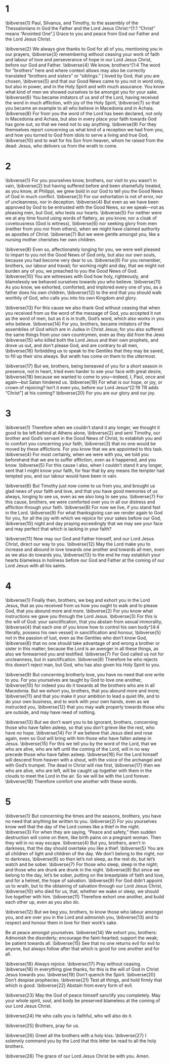 # 1 
\bibverse{1} Paul, Silvanus, and Timothy, to the assembly of the Thessalonians in God the Father and the Lord Jesus Christ:^[1:1 “Christ” means “Anointed One”.] Grace to you and peace from God our Father and the Lord Jesus Christ. 


\bibverse{2} We always give thanks to God for all of you, mentioning you in our prayers, \bibverse{3} remembering without ceasing your work of faith and labour of love and perseverance of hope in our Lord Jesus Christ, before our God and Father. \bibverse{4} We know, brothers^[1:4 The word for “brothers” here and where context allows may also be correctly translated “brothers and sisters” or “siblings.” ] loved by God, that you are chosen, \bibverse{5} and that our Good News came to you not in word only, but also in power, and in the Holy Spirit and with much assurance. You know what kind of men we showed ourselves to be amongst you for your sake. \bibverse{6} You became imitators of us and of the Lord, having received the word in much affliction, with joy of the Holy Spirit, \bibverse{7} so that you became an example to all who believe in Macedonia and in Achaia. \bibverse{8} For from you the word of the Lord has been declared, not only in Macedonia and Achaia, but also in every place your faith towards God has gone out, so that we need not to say anything. \bibverse{9} For they themselves report concerning us what kind of a reception we had from you, and how you turned to God from idols to serve a living and true God, \bibverse{10} and to wait for his Son from heaven, whom he raised from the dead: Jesus, who delivers us from the wrath to come.
 

# 2 
\bibverse{1} For you yourselves know, brothers, our visit to you wasn’t in vain, \bibverse{2} but having suffered before and been shamefully treated, as you know, at Philippi, we grew bold in our God to tell you the Good News of God in much conflict. \bibverse{3} For our exhortation is not of error, nor of uncleanness, nor in deception. \bibverse{4} But even as we have been approved by God to be entrusted with the Good News, so we speak—not as pleasing men, but God, who tests our hearts. \bibverse{5} For neither were we at any time found using words of flattery, as you know, nor a cloak of covetousness (God is witness), \bibverse{6} nor seeking glory from men (neither from you nor from others), when we might have claimed authority as apostles of Christ. \bibverse{7} But we were gentle amongst you, like a nursing mother cherishes her own children. 

\bibverse{8} Even so, affectionately longing for you, we were well pleased to impart to you not the Good News of God only, but also our own souls, because you had become very dear to us. \bibverse{9} For you remember, brothers, our labour and travail; for working night and day, that we might not burden any of you, we preached to you the Good News of God. \bibverse{10} You are witnesses with God how holy, righteously, and blamelessly we behaved ourselves towards you who believe. \bibverse{11} As you know, we exhorted, comforted, and implored every one of you, as a father does his own children, \bibverse{12} to the end that you should walk worthily of God, who calls you into his own Kingdom and glory. 

\bibverse{13} For this cause we also thank God without ceasing that when you received from us the word of the message of God, you accepted it not as the word of men, but as it is in truth, God’s word, which also works in you who believe. \bibverse{14} For you, brothers, became imitators of the assemblies of God which are in Judea in Christ Jesus; for you also suffered the same things from your own countrymen, even as they did from the Jews \bibverse{15} who killed both the Lord Jesus and their own prophets, and drove us out, and don’t please God, and are contrary to all men, \bibverse{16} forbidding us to speak to the Gentiles that they may be saved, to fill up their sins always. But wrath has come on them to the uttermost. 

\bibverse{17} But we, brothers, being bereaved of you for a short season in presence, not in heart, tried even harder to see your face with great desire, \bibverse{18} because we wanted to come to you—indeed, I, Paul, once and again—but Satan hindered us. \bibverse{19} For what is our hope, or joy, or crown of rejoicing? Isn’t it even you, before our Lord Jesus^[2:19 TR adds “Christ”] at his coming? \bibverse{20} For you are our glory and our joy.
 

# 3 
\bibverse{1} Therefore when we couldn’t stand it any longer, we thought it good to be left behind at Athens alone, \bibverse{2} and sent Timothy, our brother and God’s servant in the Good News of Christ, to establish you and to comfort you concerning your faith, \bibverse{3} that no one would be moved by these afflictions. For you know that we are appointed to this task. \bibverse{4} For most certainly, when we were with you, we told you beforehand that we are to suffer affliction, even as it happened, and you know. \bibverse{5} For this cause I also, when I couldn’t stand it any longer, sent that I might know your faith, for fear that by any means the tempter had tempted you, and our labour would have been in vain. 

\bibverse{6} But Timothy just now come to us from you, and brought us glad news of your faith and love, and that you have good memories of us always, longing to see us, even as we also long to see you. \bibverse{7} For this cause, brothers, we were comforted over you in all our distress and affliction through your faith. \bibverse{8} For now we live, if you stand fast in the Lord. \bibverse{9} For what thanksgiving can we render again to God for you, for all the joy with which we rejoice for your sakes before our God, \bibverse{10} night and day praying exceedingly that we may see your face and may perfect that which is lacking in your faith? 

\bibverse{11} Now may our God and Father himself, and our Lord Jesus Christ, direct our way to you. \bibverse{12} May the Lord make you to increase and abound in love towards one another and towards all men, even as we also do towards you, \bibverse{13} to the end he may establish your hearts blameless in holiness before our God and Father at the coming of our Lord Jesus with all his saints. 

# 4 
\bibverse{1} Finally then, brothers, we beg and exhort you in the Lord Jesus, that as you received from us how you ought to walk and to please God, that you abound more and more. \bibverse{2} For you know what instructions we gave you through the Lord Jesus. \bibverse{3} For this is the will of God: your sanctification, that you abstain from sexual immorality, \bibverse{4} that each one of you know how to control his own body^[4:4 literally, possess his own vessel] in sanctification and honour, \bibverse{5} not in the passion of lust, even as the Gentiles who don’t know God, \bibverse{6} that no one should take advantage of and wrong a brother or sister in this matter; because the Lord is an avenger in all these things, as also we forewarned you and testified. \bibverse{7} For God called us not for uncleanness, but in sanctification. \bibverse{8} Therefore he who rejects this doesn’t reject man, but God, who has also given his Holy Spirit to you. 


\bibverse{9} But concerning brotherly love, you have no need that one write to you. For you yourselves are taught by God to love one another, \bibverse{10} for indeed you do it towards all the brothers who are in all Macedonia. But we exhort you, brothers, that you abound more and more; \bibverse{11} and that you make it your ambition to lead a quiet life, and to do your own business, and to work with your own hands, even as we instructed you, \bibverse{12} that you may walk properly towards those who are outside, and may have need of nothing. 

\bibverse{13} But we don’t want you to be ignorant, brothers, concerning those who have fallen asleep, so that you don’t grieve like the rest, who have no hope. \bibverse{14} For if we believe that Jesus died and rose again, even so God will bring with him those who have fallen asleep in Jesus. \bibverse{15} For this we tell you by the word of the Lord, that we who are alive, who are left until the coming of the Lord, will in no way precede those who have fallen asleep. \bibverse{16} For the Lord himself will descend from heaven with a shout, with the voice of the archangel and with God’s trumpet. The dead in Christ will rise first, \bibverse{17} then we who are alive, who are left, will be caught up together with them in the clouds to meet the Lord in the air. So we will be with the Lord forever. \bibverse{18} Therefore comfort one another with these words. 

# 5 
\bibverse{1} But concerning the times and the seasons, brothers, you have no need that anything be written to you. \bibverse{2} For you yourselves know well that the day of the Lord comes like a thief in the night. \bibverse{3} For when they are saying, “Peace and safety,” then sudden destruction will come on them, like birth pains on a pregnant woman. Then they will in no way escape. \bibverse{4} But you, brothers, aren’t in darkness, that the day should overtake you like a thief. \bibverse{5} You are all children of light and children of the day. We don’t belong to the night, nor to darkness, \bibverse{6} so then let’s not sleep, as the rest do, but let’s watch and be sober. \bibverse{7} For those who sleep, sleep in the night; and those who are drunk are drunk in the night. \bibverse{8} But since we belong to the day, let’s be sober, putting on the breastplate of faith and love, and for a helmet, the hope of salvation. \bibverse{9} For God didn’t appoint us to wrath, but to the obtaining of salvation through our Lord Jesus Christ, \bibverse{10} who died for us, that, whether we wake or sleep, we should live together with him. \bibverse{11} Therefore exhort one another, and build each other up, even as you also do. 

\bibverse{12} But we beg you, brothers, to know those who labour amongst you, and are over you in the Lord and admonish you, \bibverse{13} and to respect and honour them in love for their work’s sake. 

Be at peace amongst yourselves. \bibverse{14} We exhort you, brothers: Admonish the disorderly; encourage the faint-hearted; support the weak; be patient towards all. \bibverse{15} See that no one returns evil for evil to anyone, but always follow after that which is good for one another and for all. 

\bibverse{16} Always rejoice. \bibverse{17} Pray without ceasing. \bibverse{18} In everything give thanks, for this is the will of God in Christ Jesus towards you. \bibverse{19} Don’t quench the Spirit. \bibverse{20} Don’t despise prophecies. \bibverse{21} Test all things, and hold firmly that which is good. \bibverse{22} Abstain from every form of evil. 

\bibverse{23} May the God of peace himself sanctify you completely. May your whole spirit, soul, and body be preserved blameless at the coming of our Lord Jesus Christ. 

\bibverse{24} He who calls you is faithful, who will also do it. 

\bibverse{25} Brothers, pray for us. 

\bibverse{26} Greet all the brothers with a holy kiss. \bibverse{27} I solemnly command you by the Lord that this letter be read to all the holy brothers. 

\bibverse{28} The grace of our Lord Jesus Christ be with you. Amen. 